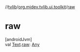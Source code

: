 //[tvlib](../../index.md)/[org.mjdev.tvlib.ui.toolkit](index.md)/[raw](raw.md)

# raw

[androidJvm]\
val [Text](-text/index.md).[raw](raw.md): [Any](https://kotlinlang.org/api/latest/jvm/stdlib/kotlin/-any/index.html)

